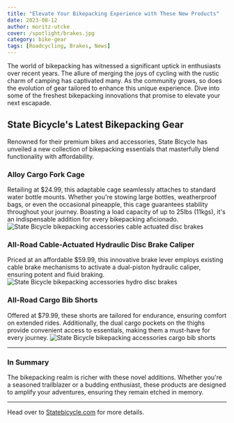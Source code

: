 ```yaml
---
title: "Elevate Your Bikepacking Experience with These New Products"
date: 2023-08-12
author: moritz-utcke
cover: /spotlight/brakes.jpg
category: bike-gear
tags: [Roadcycling, Brakes, News]
---
```


The world of bikepacking has witnessed a significant uptick in enthusiasts over recent years. The allure of merging the joys of cycling with the rustic charm of camping has captivated many. As the community grows, so does the evolution of gear tailored to enhance this unique experience. Dive into some of the freshest bikepacking innovations that promise to elevate your next escapade.

## State Bicycle's Latest Bikepacking Gear

Renowned for their premium bikes and accessories, State Bicycle has unveiled a new collection of bikepacking essentials that masterfully blend functionality with affordability.

### Alloy Cargo Fork Cage

Retailing at $24.99, this adaptable cage seamlessly attaches to standard water bottle mounts. Whether you're stowing large bottles, weatherproof bags, or even the occasional pineapple, this cage guarantees stability throughout your journey. Boasting a load capacity of up to 25lbs (11kgs), it's an indispensable addition for every bikepacking aficionado.
  ![State Bicycle bikepacking accessories cable actuated disc brakes](https://s.yimg.com/ny/api/res/1.2/TS2_BiqS2qxshouVkv5tvw--/YXBwaWQ9aGlnaGxhbmRlcjt3PTk2MDtoPTU0MA--/https://media.zenfs.com/en/bike_perfect_349/b1fd2b8228cd4c4a71f816ad5831339c)

### All-Road Cable-Actuated Hydraulic Disc Brake Caliper

Priced at an affordable $59.99, this innovative brake lever employs existing cable brake mechanisms to activate a dual-piston hydraulic caliper, ensuring potent and fluid braking.
  ![State Bicycle bikepacking accessories hydro disc brakes](https://s.yimg.com/ny/api/res/1.2/AdijmJ4zU2xMraDrDpizDg--/YXBwaWQ9aGlnaGxhbmRlcjt3PTk2MDtoPTU0MA--/https://media.zenfs.com/en/bike_perfect_349/44f1d8af668f278f2f13352518a893be)

### All-Road Cargo Bib Shorts

Offered at $79.99, these shorts are tailored for endurance, ensuring comfort on extended rides. Additionally, the dual cargo pockets on the thighs provide convenient access to essentials, making them a must-have for every journey.
![State Bicycle bikepacking accessories cargo bib shorts](https://s.yimg.com/ny/api/res/1.2/qgwQ0l0WdZf6iSKKWe6iuA--/YXBwaWQ9aGlnaGxhbmRlcjt3PTk2MDtoPTU0MA--/https://media.zenfs.com/en/bike_perfect_349/fabf4be78f9c2ba750e2aa803caedf25)

---

### In Summary

The bikepacking realm is richer with these novel additions. Whether you're a seasoned trailblazer or a budding enthusiast, these products are designed to amplify your adventures, ensuring they remain etched in memory.

---

Head over to [Statebicycle.com](https://www.statebicycle.com/) for more details.